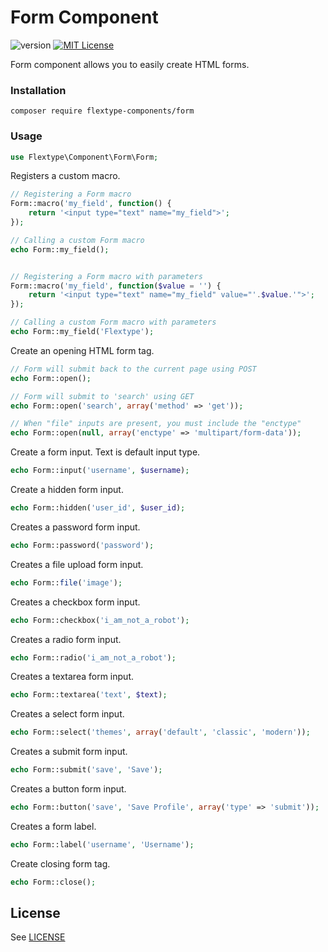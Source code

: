 # Form Component
![version](https://img.shields.io/badge/version-1.0.2-brightgreen.svg?style=flat-square "Version")
[![MIT License](https://img.shields.io/badge/license-MIT-blue.svg?style=flat-square)](https://github.com/flextype-components/form/blob/master/LICENSE)

Form component allows you to easily create HTML forms.

### Installation

```
composer require flextype-components/form
```

### Usage

```php
use Flextype\Component\Form\Form;
```

Registers a custom macro.
```php
// Registering a Form macro
Form::macro('my_field', function() {
    return '<input type="text" name="my_field">';
});

// Calling a custom Form macro
echo Form::my_field();


// Registering a Form macro with parameters
Form::macro('my_field', function($value = '') {
    return '<input type="text" name="my_field" value="'.$value.'">';
});

// Calling a custom Form macro with parameters
echo Form::my_field('Flextype');
```

Create an opening HTML form tag.
```php
// Form will submit back to the current page using POST
echo Form::open();

// Form will submit to 'search' using GET
echo Form::open('search', array('method' => 'get'));

// When "file" inputs are present, you must include the "enctype"
echo Form::open(null, array('enctype' => 'multipart/form-data'));
```

Create a form input.
Text is default input type.
```php
echo Form::input('username', $username);
```

Create a hidden form input.
```php
echo Form::hidden('user_id', $user_id);
```

Creates a password form input.
```php
echo Form::password('password');
```

Creates a file upload form input.
```php
echo Form::file('image');
```

Creates a checkbox form input.
```php
echo Form::checkbox('i_am_not_a_robot');
```

Creates a radio form input.
```php
echo Form::radio('i_am_not_a_robot');
```

Creates a textarea form input.
```php
echo Form::textarea('text', $text);
```

Creates a select form input.
```php
echo Form::select('themes', array('default', 'classic', 'modern'));
```

Creates a submit form input.
```php
echo Form::submit('save', 'Save');
```

Creates a button form input.
```php
echo Form::button('save', 'Save Profile', array('type' => 'submit'));
```

Creates a form label.
```php
echo Form::label('username', 'Username');
```

Create closing form tag.
```php
echo Form::close();
```

## License
See [LICENSE](https://github.com/flextype-components/form/blob/master/LICENSE)
